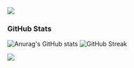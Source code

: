 <img src="https://capsule-render.vercel.app/api?type=waving&color=BDBDC8&height=150&section=header" />

### GitHub Stats
![Anurag's GitHub stats](https://github-readme-stats.vercel.app/api?username=seonguk070118&show_icons=true&theme=catppuccin_latte&cache_seconds=14400)
![GitHub Streak](https://streak-stats.demolab.com?user=seonguk070118&theme=vue&card_width=460)

<img src="https://capsule-render.vercel.app/api?type=waving&color=BDBDC8&height=150&section=footer" />
